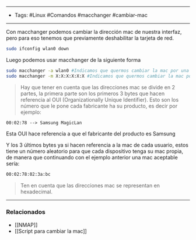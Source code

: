 ----
- Tags: #Linux #Comandos #macchanger #cambiar-mac 
----
Con macchanger podemos cambiar la dirección mac de nuestra interfaz, pero para eso tenemos que previamente deshabilitar la tarjeta de red.
```bash
sudo ifconfig wlan0 down
```

Luego podemos usar macchanger de la siguiente forma
```bash
sudo macchanger -a wlan0 #Indicamos que quermos cambiar la mac por una cualquiera totalmente random
sudo macchanger -m X:X:X:X:X:X #Indicamos que quermos cambiar la mac por una específica la que nosotros le pongamos
```

> Hay que tener en cuenta que las direcciones mac se divide en 2 partes, la primera parte  son los primeros 3 bytes que hacen referencia al OUI (Organizationally Unique Identifier). Esto son los número que le pone cada fabricante ha su producto, es decir por ejemplo:
```
00:02:78 --> Samsung MagicLan
```
Esta OUI hace referencia a que el fabricante del producto es Samsung

Y los 3 últimos bytes ya si hacen referencia a la mac de cada usuario, estos tiene un número aleatorio para que cada dispositivo tenga su mac propia, de manera que continuando con el ejemplo anterior una mac aceptable sería:
```bash
00:02:78:02:3a:bc
```

> Ten en cuenta que las direcciones mac se representan en hexadecimal.

----
### Relacionados
- [[NMAP]]
- [[Script para cambiar la mac]]